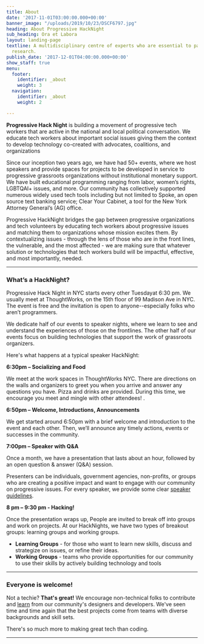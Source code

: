 ```yaml
---
title: About
date: '2017-11-01T03:00:00.000+00:00'
banner_image: "/uploads/2019/10/23/DSCF6797.jpg"
heading: About Progressive HackNight
sub_heading: Ora et Labora
layout: landing-page
textline: A multidisciplinary centre of experts who are essential to patient-oriented
  research.
publish_date: '2017-12-01T04:00:00.000+00:00'
show_staff: true
menu:
  footer:
    identifier: _about
    weight: 3
  navigation:
    identifier: _about
    weight: 2

---
```

**Progressive Hack Night** is building a movement of progressive tech workers that are active in the national and local political conversation. We educate tech workers about important social issues giving them the context to develop technology co-created with advocates, coalitions, and organizations  
  
 Since our inception two years ago, we have had 50+ events, where we host speakers and provide spaces for projects to be developed in service to progressive grassroots organizations without institutional monetary support. We have built educational programming ranging from labor, women’s rights, LGBTQAI+ issues, and more. Our community has collectively supported numerous widely used tech tools including but not limited to Spoke, an open source text banking service; Clear Your Cabinet, a tool for the New York Attorney General’s (AG) office.  
  
 Progressive HackNight bridges the gap between progressive organizations and tech volunteers by educating tech workers about progressive issues and matching them to organizations whose mission excites them. By contextualizing issues - through the lens of those who are in the front lines, the vulnerable, and the most affected - we are making sure that whatever solution or technologies that tech workers build will be impactful, effective, and most importantly, needed.

***

### What’s a HackNight?

Progressive Hack Night in NYC starts every other Tuesdayat 6:30 pm. We usually meet at ThoughtWorks, on the 15th floor of 99 Madison Ave in NYC. The event is free and the invitation is open to anyone--especially folks who aren’t programmers.  
  
 We dedicate half of our events to speaker nights, where we learn to see and understand the experiences of those on the frontlines. The other half of our events focus on building technologies that support the work of grassroots organizers.

Here's what happens at a typical speaker HackNight:

**6:30pm – Socializing and Food**

We meet at the work spaces in ThoughtWorks NYC. There are directions on the walls and organizers to greet you when you arrive and answer any questions you have. Pizza and drinks are provided. During this time, we encourage you meet and mingle with other attendees! .

**6:50pm – Welcome, Introductions, Announcements**

We get started around 6:50pm with a brief welcome and introduction to the event and each other. Then, we’ll announce any timely actions, events or successes in the community.

**7:00pm – Speaker with Q&A**

Once a month, we have a presentation that lasts about an hour, followed by an open question & answer (Q&A) session.

Presenters can be individuals, government agencies, non-profits, or groups who are creating a positive impact and want to engage with our community on progressive issues. For every speaker, we provide some clear [speaker guidelines](https://progressivehacknight.org/speaker-submissions.html).

**8 pm – 9:30 pm - Hacking!**

Once the presentation wraps up, People are invited to break off into groups and work on projects. At our HackNights, we have two types of breakout groups: learning groups and working groups.

* **Learning Groups** - for those who want to learn new skills, discuss and strategize on issues, or refine their ideas.
* **Working Groups** - teams who provide opportunities for our community to use their skills by actively building technology and tools

***

### Everyone is welcome!

Not a techie? **That's great!** We encourage non-technical folks to contribute and [learn](https://progressivehacknight.org/breakouts.html) from our community's designers and developers. We've seen time and time again that the best projects come from teams with diverse backgrounds and skill sets.

There's so much more to making great tech than coding.

***